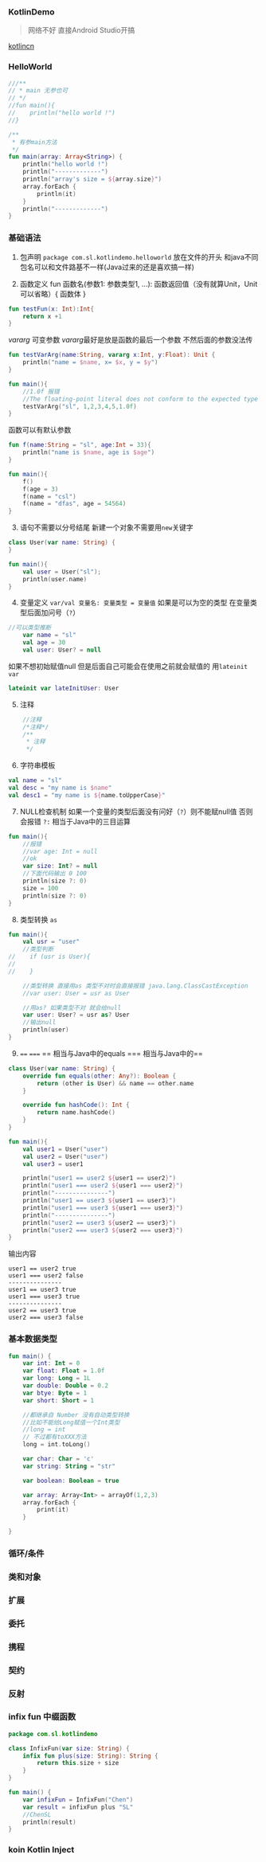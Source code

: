 ### KotlinDemo
> 网络不好 直接Android Studio开搞

[kotlincn](http://www.kotlincn.net/docs/reference/)

### HelloWorld
```kotlin
///**
// * main 无参也可
// */
//fun main(){
//    println("hello world !")
//}

/**
 * 有参main方法
 */
fun main(array: Array<String>) {
    println("hello world !")
    println("-------------")
    println("array's size = ${array.size}")
    array.forEach {
        println(it)
    }
    println("-------------")
}
```

### 基础语法
1. 包声明 `package com.sl.kotlindemo.helloworld` 放在文件的开头
    和java不同 包名可以和文件路基不一样(Java过来的还是喜欢搞一样)

2. 函数定义
fun 函数名(参数1: 参数类型1, ...): 函数返回值（没有就算Unit，Unit可以省略）{ 函数体 } 
```kotlin
fun testFun(x: Int):Int{
    return x +1
}
```
*vararg* 可变参数 *vararg*最好是放是函数的最后一个参数 不然后面的参数没法传
```kotlin
fun testVarArg(name:String, vararg x:Int, y:Float): Unit {
    println("name = $name, x= $x, y = $y")
}

fun main(){
    //1.0f 报错
    //The floating-point literal does not conform to the expected type Int
    testVarArg("sl", 1,2,3,4,5,1.0f)
}
```
函数可以有默认参数
```kotlin
fun f(name:String = "sl", age:Int = 33){
    println("name is $name, age is $age")
}

fun main(){
    f()
    f(age = 3)
    f(name = "csl")
    f(name = "dfas", age = 54564)
}
```
3. 语句不需要以分号结尾 新建一个对象不需要用`new`关键字
```kotlin
class User(var name: String) {
}

fun main(){
    val user = User("sl");
    println(user.name)
}
```
4. 变量定义
`var/val 变量名: 变量类型 = 变量值`
如果是可以为空的类型 在变量类型后面加问号（`?`）
```kotlin
//可以类型推断
    var name = "sl"
    val age = 30
    val user: User? = null
```
如果不想初始赋值null 但是后面自己可能会在使用之前就会赋值的 用`lateinit var`
```kotlin
lateinit var lateInitUser: User
```
5. 注释
```kotlin
    //注释
    /*注释*/
    /**
     * 注释
     */
```
6. 字符串模板
```kotlin
val name = "sl"
val desc = "my name is $name"
val desc1 = "my name is ${name.toUpperCase}"
```
7. NULL检查机制
如果一个变量的类型后面没有问好（`?`）则不能赋null值 否则会报错
`?:` 相当于Java中的三目运算
```kotlin
fun main(){
    //报错
    //var age: Int = null
    //ok
    var size: Int? = null
    //下面代码输出 0 100
    println(size ?: 0)
    size = 100
    println(size ?: 0)
}
```
8. 类型转换 `as`
```kotlin
fun main(){
    val usr = "user"
    //类型判断
//    if (usr is User){
//
//    }

    //类型转换 直接用as 类型不对时会直接报错 java.lang.ClassCastException
    //var user: User = usr as User

    //用as? 如果类型不对 就会给null
    var user: User? = usr as? User
    //输出null
    println(user)
}
```
9. `==` `===`
== 相当与Java中的equals === 相当与Java中的==
```kotlin
class User(var name: String) {
    override fun equals(other: Any?): Boolean {
        return (other is User) && name == other.name
    }

    override fun hashCode(): Int {
        return name.hashCode()
    }
}

fun main(){
    val user1 = User("user")
    val user2 = User("user")
    val user3 = user1

    println("user1 == user2 ${user1 == user2}")
    println("user1 === user2 ${user1 === user2}")
    println("---------------")
    println("user1 == user3 ${user1 == user3}")
    println("user1 === user3 ${user1 === user3}")
    println("---------------")
    println("user2 == user3 ${user2 == user3}")
    println("user2 === user3 ${user2 === user3}")
}
```
输出内容
```
user1 == user2 true
user1 === user2 false
---------------
user1 == user3 true
user1 === user3 true
---------------
user2 == user3 true
user2 === user3 false
```


### 基本数据类型
```kotlin
fun main() {
    var int: Int = 0
    var float: Float = 1.0f
    var long: Long = 1L
    var double: Double = 0.2
    var btye: Byte = 1
    var short: Short = 1

    //都继承自 Number 没有自动类型转换
    //比如不能给Long赋值一个Int类型
    //long = int
    // 不过都有toXXX方法
    long = int.toLong()

    var char: Char = 'c'
    var string: String = "str"

    var boolean: Boolean = true

    var array: Array<Int> = arrayOf(1,2,3)
    array.forEach {
        print(it)
    }

}
```
### 循环/条件

### 类和对象

### 扩展

### 委托

### 携程

### 契约

### 反射

### infix fun 中缀函数
```kotlin
package com.sl.kotlindemo

class InfixFun(var size: String) {
    infix fun plus(size: String): String {
        return this.size + size
    }
}

fun main() {
    var infixFun = InfixFun("Chen")
    var result = infixFun plus "SL"
    //ChenSL
    println(result)
}
```

### koin Kotlin Inject